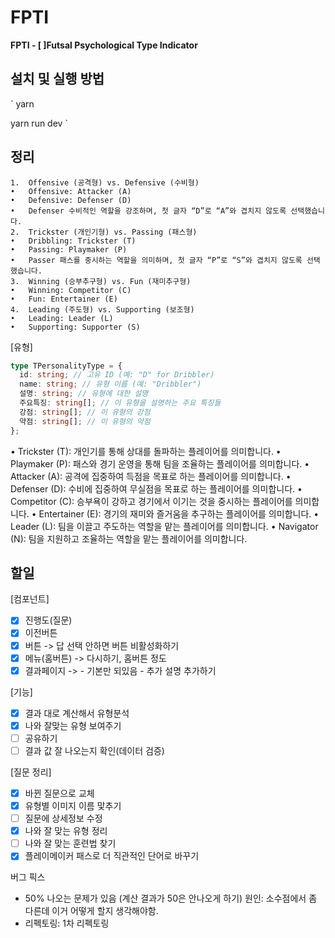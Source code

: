 # FPTI

**FPTI - [ ]Futsal Psychological Type Indicator**

## 설치 및 실행 방법

`
yarn

yarn run dev
`

## 정리

    1.	Offensive (공격형) vs. Defensive (수비형)
    •	Offensive: Attacker (A)
    •	Defensive: Defenser (D)
    •	Defenser 수비적인 역할을 강조하며, 첫 글자 “D”로 “A”와 겹치지 않도록 선택했습니다.
    2.	Trickster (개인기형) vs. Passing (패스형)
    •	Dribbling: Trickster (T)
    •	Passing: Playmaker (P)
    •	Passer 패스를 중시하는 역할을 의미하며, 첫 글자 “P”로 “S”와 겹치지 않도록 선택했습니다.
    3.	Winning (승부추구형) vs. Fun (재미추구형)
    •	Winning: Competitor (C)
    •	Fun: Entertainer (E)
    4.	Leading (주도형) vs. Supporting (보조형)
    •	Leading: Leader (L)
    •	Supporting: Supporter (S)

[유형]

```typescript
type TPersonalityType = {
  id: string; // 고유 ID (예: "D" for Dribbler)
  name: string; // 유형 이름 (예: "Dribbler")
  설명: string; // 유형에 대한 설명
  주요특징: string[]; // 이 유형을 설명하는 주요 특징들
  강점: string[]; // 이 유형의 강점
  약점: string[]; // 이 유형의 약점
};
```

• Trickster (T): 개인기를 통해 상대를 돌파하는 플레이어를 의미합니다.
• Playmaker (P): 패스와 경기 운영을 통해 팀을 조율하는 플레이어를 의미합니다.
• Attacker (A): 공격에 집중하여 득점을 목표로 하는 플레이어를 의미합니다.
• Defenser (D): 수비에 집중하여 무실점을 목표로 하는 플레이어를 의미합니다.
• Competitor (C): 승부욕이 강하고 경기에서 이기는 것을 중시하는 플레이어를 의미합니다.
• Entertainer (E): 경기의 재미와 즐거움을 추구하는 플레이어를 의미합니다.
• Leader (L): 팀을 이끌고 주도하는 역할을 맡는 플레이어를 의미합니다.
• Navigator (N): 팀을 지원하고 조율하는 역할을 맡는 플레이어를 의미합니다.

## 할일

[컴포넌트]

- [x] 진행도(질문)
- [x] 이전버튼
- [x] 버튼 -> 답 선택 안하면 버튼 비활성화하기
- [x] 메뉴(홈버튼) -> 다시하기, 홈버튼 정도
- [x] 결과페이지 -> - 기본만 되있음 - 추가 설명 추가하기

[기능]

- [x] 결과 대로 계산해서 유형분석
- [x] 나와 잘맞는 유형 보여주기
- [ ] 공유하기
- [ ] 결과 값 잘 나오는지 확인(데이터 검증)

[질문 정리]

- [x] 바뀐 질문으로 교체
- [x] 유형별 이미지 이름 맟추기
- [ ] 질문에 상세정보 수정
- [x] 나와 잘 맞는 유형 정리
- [ ] 나와 잘 맞는 훈련법 찾기
- [x] 플레이메이커 패스로 더 직관적인 단어로 바꾸기

버그 픽스

- 50% 나오는 문제가 있음 (계산 결과가 50은 안나오게 하기)
  원인: 소수점에서 좀 다른데 이거 어떻게 할지 생각해야함.
- 리펙토링: 1차 리펙토링
